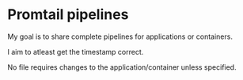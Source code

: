 # Promtail pipelines

My goal is to share complete pipelines for applications or containers.

I aim to atleast get the timestamp correct.

No file requires changes to the application/container unless specified.
